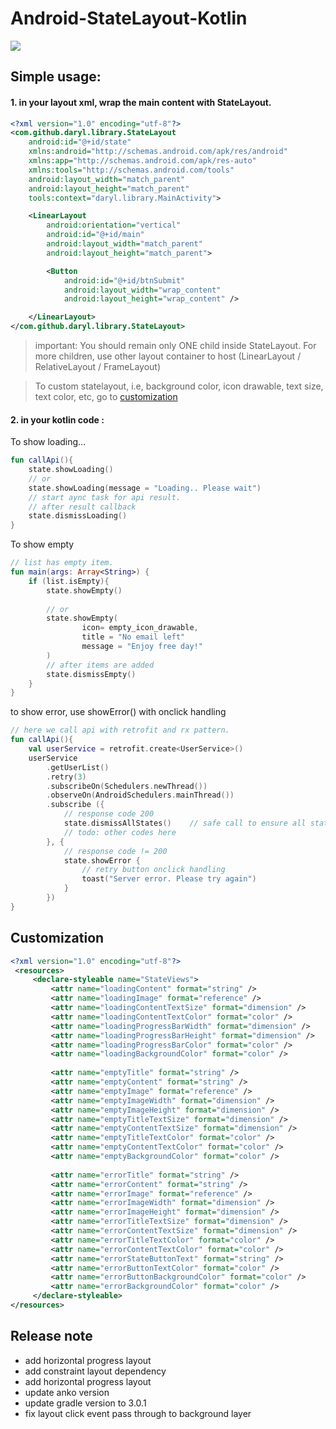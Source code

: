 # Android-StateLayout-Kotlin
[![](https://jitpack.io/v/darylsze/Android-StateLayout-Kotlin.svg)](https://jitpack.io/#darylsze/Android-StateLayout-Kotlin)

Simple usage:
---
#### 1. in your layout xml, wrap the main content with StateLayout.
```xml
<?xml version="1.0" encoding="utf-8"?>
<com.github.daryl.library.StateLayout
    android:id="@+id/state"
    xmlns:android="http://schemas.android.com/apk/res/android"
    xmlns:app="http://schemas.android.com/apk/res-auto"
    xmlns:tools="http://schemas.android.com/tools"
    android:layout_width="match_parent"
    android:layout_height="match_parent"
    tools:context="daryl.library.MainActivity">

    <LinearLayout
        android:orientation="vertical"
        android:id="@+id/main"
        android:layout_width="match_parent"
        android:layout_height="match_parent">

        <Button
            android:id="@+id/btnSubmit"
            android:layout_width="wrap_content"
            android:layout_height="wrap_content" />

    </LinearLayout>
</com.github.daryl.library.StateLayout>
```

> important: You should remain only ONE child inside StateLayout. For more children, use other layout container to host (LinearLayout / RelativeLayout / FrameLayout)

> To custom statelayout, i.e, background color, icon drawable, text size, text color, etc, go to [customization](#customization)

#### 2. in your kotlin code : 
To show loading...
```kotlin
fun callApi(){
    state.showLoading()
    // or
    state.showLoading(message = "Loading.. Please wait")
    // start aync task for api result.
    // after result callback
    state.dismissLoading()
}

```

To show empty
```kotlin
// list has empty item.
fun main(args: Array<String>) {
    if (list.isEmpty){
        state.showEmpty()
        
        // or
        state.showEmpty(
                icon= empty_icon_drawable,	
                title = "No email left"
                message = "Enjoy free day!"
        )
        // after items are added
        state.dismissEmpty()
    }
}


```

to show error, use showError() with onclick handling
```kotlin
// here we call api with retrofit and rx pattern.
fun callApi(){
    val userService = retrofit.create<UserService>()
    userService
        .getUserList()
        .retry(3)
        .subscribeOn(Schedulers.newThread())
        .observeOn(AndroidSchedulers.mainThread())
        .subscribe ({
            // response code 200
            state.dismissAllStates()    // safe call to ensure all state views are gone.
            // todo: other codes here
        }, {
            // response code != 200
            state.showError {
            	// retry button onclick handling
                toast("Server error. Please try again")
            }
        })
}
```

<a name="customization"></a>Customization
--
```xml
<?xml version="1.0" encoding="utf-8"?>
 <resources>
     <declare-styleable name="StateViews">
         <attr name="loadingContent" format="string" />
         <attr name="loadingImage" format="reference" />
         <attr name="loadingContentTextSize" format="dimension" />
         <attr name="loadingContentTextColor" format="color" />
         <attr name="loadingProgressBarWidth" format="dimension" />
         <attr name="loadingProgressBarHeight" format="dimension" />
         <attr name="loadingProgressBarColor" format="color" />
         <attr name="loadingBackgroundColor" format="color" />
 
         <attr name="emptyTitle" format="string" />
         <attr name="emptyContent" format="string" />
         <attr name="emptyImage" format="reference" />
         <attr name="emptyImageWidth" format="dimension" />
         <attr name="emptyImageHeight" format="dimension" />
         <attr name="emptyTitleTextSize" format="dimension" />
         <attr name="emptyContentTextSize" format="dimension" />
         <attr name="emptyTitleTextColor" format="color" />
         <attr name="emptyContentTextColor" format="color" />
         <attr name="emptyBackgroundColor" format="color" />
 
         <attr name="errorTitle" format="string" />
         <attr name="errorContent" format="string" />
         <attr name="errorImage" format="reference" />
         <attr name="errorImageWidth" format="dimension" />
         <attr name="errorImageHeight" format="dimension" />
         <attr name="errorTitleTextSize" format="dimension" />
         <attr name="errorContentTextSize" format="dimension" />
         <attr name="errorTitleTextColor" format="color" />
         <attr name="errorContentTextColor" format="color" />
         <attr name="errorStateButtonText" format="string" />
         <attr name="errorButtonTextColor" format="color" />
         <attr name="errorButtonBackgroundColor" format="color" />
         <attr name="errorBackgroundColor" format="color" />
     </declare-styleable>
</resources>
```

<a name="release-note"></a>Release note
--
- add horizontal progress layout
- add constraint layout dependency
- add horizontal progress layout
- update anko version
- update gradle version to 3.0.1
- fix layout click event pass through to background layer
